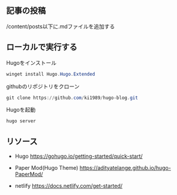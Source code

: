 ## 記事の投稿
/content/posts以下に.mdファイルを追加する

## ローカルで実行する
Hugoをインストール
```powershell
winget install Hugo.Hugo.Extended
```
githubのリポジトリをクローン
```powershell
git clone https://github.com/ki1989/hugo-blog.git
```
Hugoを起動
```powershell
hugo server
```

## リソース
- Hugo
https://gohugo.io/getting-started/quick-start/

- Paper Mod(Hugo Theme)
https://adityatelange.github.io/hugo-PaperMod/

- netlify
https://docs.netlify.com/get-started/